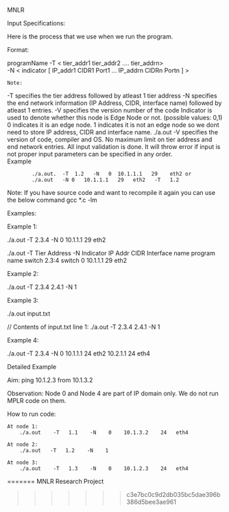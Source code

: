 MNLR

Input Specifications:

Here is the process that we use when we run the program.

Format:

programName  -T  < tier_addr1   tier_addr2 ….  tier_addrn>  
		 -N  < indicator  [ IP_addr1  CIDR1  Port1  …  IP_addrn CIDRn  Portn ] > 

	Note:

-T specifies the tier address followed by atleast 1 tier address
-N specifies the end network information (IP Address, CIDR, interface name) followed by atleast 1 entries.
-V specifies the version number of the code
Indicator is used to denote whether this node is Edge Node or not. (possible values: 0,1)
0 indicates it is an edge node.
1 indicates it is not an edge node so we dont need to store IP address, CIDR and interface name.
./a.out -V specifies the version of code, compiler and OS.
No maximum limit on tier address and end network entries.
All input validation is done. It will throw error if input is not proper
input parameters can be specified in any order.  
            Example

            ./a.out.  -T  1.2   -N   0  10.1.1.1   29    eth2 or 
            ./a.out   -N 0   10.1.1.1   29   eth2   -T   1.2

Note:
	If you have source code and want to recompile it again you can use the below command
	gcc *.c  -lm


Examples:

Example 1:

./a.out   -T    2.3.4   -N   0   10.1.1.1   29   eth2


./a.out
-T
 Tier Address
-N
Indicator
IP Addr
CIDR
Interface 
name
program name
switch
2.3:4
switch
0
10.1.1.1
29
eth2


Example 2:

./a.out   -T  2.3.4  2.4.1  -N  1


Example 3:

./a.out input.txt

// Contents of input.txt
line 1: ./a.out   -T  2.3.4  2.4.1  -N  1

Example 4:

./a.out   -T    2.3.4   -N   0   10.1.1.1   24   eth2    10.2.1.1    24   eth4


Detailed Example


Aim:
	ping 10.1.2.3 from 10.1.3.2

Observation:
	Node 0 and Node 4 are part of IP domain only. We do not run MPLR code on them.

How to run code:
	
	At node 1:
		./a.out    -T   1.1    -N    0    10.1.3.2    24   eth4

	At node 2:
		./a.out   -T   1.2    -N    1

	At node 3:
		./a.out    -T   1.3    -N    0    10.1.2.3    24   eth4
	
=======
MNLR Research Project
>>>>>>> c3e7bc0c9d2db035bc5dae396b386d5bee3ae961
